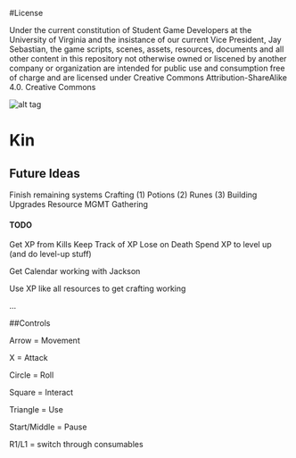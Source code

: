 #License

Under the current constitution of Student Game Developers at the University of Virginia and the insistance of our current Vice President, Jay Sebastian, the game scripts, scenes, assets, resources, documents and all other content in this repository not otherwise owned or liscened by another company or organization are intended for public use and consumption free of charge and are licensed under Creative Commons Attribution-ShareAlike 4.0. Creative Commons 

![alt tag](https://camo.githubusercontent.com/e170e276291254896665fa8f612b99fe5b7dd005/68747470733a2f2f692e6372656174697665636f6d6d6f6e732e6f72672f6c2f62792d73612f342e302f38387833312e706e67)


# Kin

## Future Ideas

Finish remaining systems
Crafting
(1) Potions
(2) Runes
(3) Building Upgrades
Resource MGMT
Gathering
  
#### TODO
Get XP from Kills
Keep Track of XP
Lose on Death
Spend XP to level up (and do level-up stuff)

Get Calendar working with Jackson

Use XP like all resources to get crafting working

...
	
##Controls

Arrow = Movement

X = Attack

Circle = Roll

Square = Interact

Triangle = Use

Start/Middle = Pause

R1/L1 = switch through consumables

